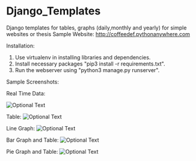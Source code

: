 # Django_Templates
Django templates for tables, graphs (daily,monthly and yearly) for simple websites or thesis
Sample Website:
http://coffeedef.pythonanywhere.com

Installation:
1. Use virtualenv in installing libraries and dependencies.
2. Install necessary packages "pip3 install -r requirements.txt".
3. Run the webserver using "python3 manage.py runserver".

Sample Screenshots:

Real Time Data:


![Optional Text](../master/ReadmeImages/1.png)

Table:
![Optional Text](../master/ReadmeImages/2.png)

Line Graph:
![Optional Text](../master/ReadmeImages/3.png)

Bar Graph and Table:
![Optional Text](../master/ReadmeImages/4.png)

Pie Graph and Table:
![Optional Text](../master/ReadmeImages/5.png)
